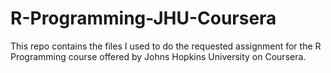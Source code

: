 # R-Programming-JHU-Coursera

This repo contains the files I used to do the requested assignment for the R Programming course offered by Johns Hopkins University on Coursera.
